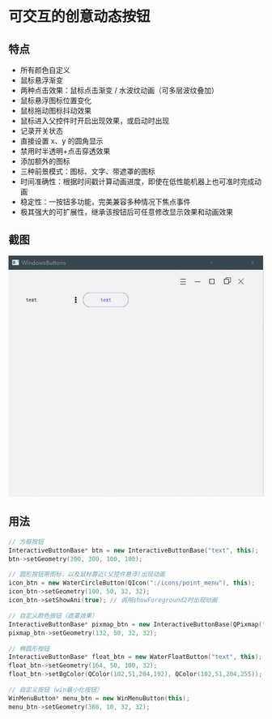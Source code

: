 可交互的创意动态按钮
===

## 特点

- 所有颜色自定义
- 鼠标悬浮渐变
- 两种点击效果：鼠标点击渐变 / 水波纹动画（可多层波纹叠加）
- 鼠标悬浮图标位置变化
- 鼠标拖动图标抖动效果
- 鼠标进入父控件时开启出现效果，或启动时出现
- 记录开关状态
- 直接设置 x、y 的圆角显示
- 禁用时半透明+点击穿透效果
- 添加额外的图标
- 三种前景模式：图标、文字、带遮罩的图标
- 时间准确性：根据时间戳计算动画进度，即使在低性能机器上也可准时完成动画
- 稳定性：一按钮多功能，完美兼容多种情况下焦点事件
- 极其强大的可扩展性，继承该按钮后可任意修改显示效果和动画效果



## 截图

![截图](pictures/picture.gif)



## 用法

```C++
// 方框按钮
InteractiveButtonBase* btn = new InteractiveButtonBase("text", this);
btn->setGeometry(300, 300, 100, 100);
```

```C++
// 圆形按钮带图标，以及鼠标靠近(父控件悬浮)出现动画
icon_btn = new WaterCircleButton(QIcon(":/icons/point_menu"), this);
icon_btn->setGeometry(100, 50, 32, 32);
icon_btn->setShowAni(true); // 调用showForeground2时出现动画
```

```C++
// 自定义颜色按钮（遮罩效果）
InteractiveButtonBase* pixmap_btn = new InteractiveButtonBase(QPixmap(":/icons/point_menu"), this);
pixmap_btn->setGeometry(132, 50, 32, 32);
```

```C++
// 椭圆形按钮
InteractiveButtonBase* float_btn = new WaterFloatButton("text", this);
float_btn->setGeometry(164, 50, 100, 32);
float_btn->setBgColor(QColor(102,51,204,192), QColor(102,51,204,255));
```

```C++
// 自定义按钮（win最小化按钮）
WinMenuButton* menu_btn = new WinMenuButton(this);
menu_btn->setGeometry(368, 10, 32, 32);
```



